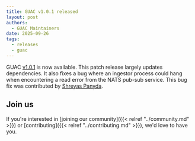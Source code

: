 ```yaml
---
title: GUAC v1.0.1 released
layout: post
authors:
  - GUAC Maintainers
date: 2025-09-26
tags:
  - releases
  - guac
---
```


GUAC [v1.0.1](https://github.com/guacsec/guac/releases/tag/v1.0.1) is now available.
This patch release largely updates dependencies.
It also fixes a bug where an ingestor process could hang when encountering a read error from the NATS pub-sub service.
This bug fix was contributed by [Shreyas Panyda](https://github.com/shreyasHpandya).

## Join us

If you're interested in [joining our community]({{< relref "../community.md" >}}) or [contributing]({{< relref "../contributing.md" >}}), we'd love to have you.
